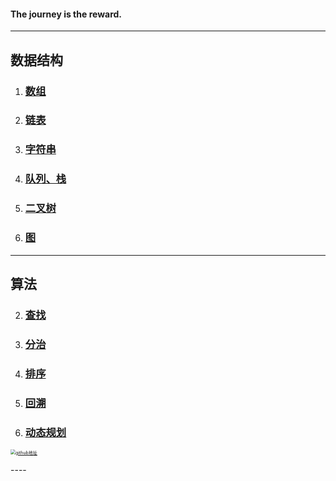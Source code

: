 #### The journey is the reward.

----

## 数据结构

1. ### [数组](http://coco66.info:88/leetcode/module/array.html)

2. ### [链表](http://coco66.info:88/leetcode/module/linkedlist.html)

3. ### [字符串](http://coco66.info:88/leetcode/module/string.html)

4. ### [队列、栈](http://coco66.info:88/leetcode/module/queue_stack.html)

5. ### [二叉树](http://coco66.info:88/leetcode/module/binarytree.html)

6. ### [图](http://coco66.info:88/leetcode/module/graph.html)
----

## 算法

2. ### [查找](http://coco66.info:88/leetcode/module/search.html)

2. ### [分治](http://coco66.info:88/leetcode/module/divide_merge.html)

3. ### [排序](http://coco66.info:88/leetcode/module/sorting.html)

4. ### [回溯](http://coco66.info:88/leetcode/module/backtrack.html)

5. ### [动态规划](http://coco66.info:88/leetcode/module/dynamic.html)
<p> 
<a href="https://github.com/xiaotoudou/LeetCode-Solutiones">
<img src="http://coco66.info:88/leetcode/picture/github.png" alt="github地址" style="zoom:50%;" /></a>
</p>
----


